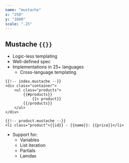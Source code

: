 ```yaml
---
name: "mustache"
x: "250"
y: "1000"
scale: ".25"
---
```

## Mustache `{{}}`

* Logic-less templating
* Well-defined spec
* Implementations in 25+ languages
  * Cross-language templating

```markup
{{!-- index.mustache --}}
<div class="container">
    <ul class="products">
        {{#products}}
            {{> product}}
        {{/products}}
    </ul>
</div>

{{!-- product.mustache --}}
<li class="product">{{id}} - {{name}}: {{price}}</li>
```

* Support for:
  * Variables
  * List iteration
  * Partials
  * Lamdas
